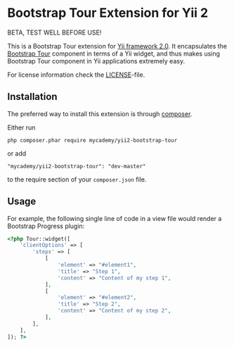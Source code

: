 Bootstrap Tour Extension for Yii 2
=====================================

BETA, TEST WELL BEFORE USE!

This is a Bootstrap Tour extension for [Yii framework 2.0](http://www.yiiframework.com). It encapsulates the [Bootstrap Tour](https://github.com/sorich87/bootstrap-tour) component in terms of a Yii widget,
and thus makes using Bootstrap Tour component in Yii applications extremely easy.

For license information check the [LICENSE](LICENSE.md)-file.

Installation
------------

The preferred way to install this extension is through [composer](http://getcomposer.org/download/).

Either run

```
php composer.phar require mycademy/yii2-bootstrap-tour
```

or add

```
"mycademy/yii2-bootstrap-tour": "dev-master"
```

to the require section of your `composer.json` file.

Usage
----

For example, the following
single line of code in a view file would render a Bootstrap Progress plugin:

```php
<?php Tour::widget([
    'clientOptions' => [
        'steps' => [
            [
                'element' => "#element1",
                'title' => "Step 1",
                'content' => "Content of my step 1",
            ],
            [
                'element' => "#element2",
                'title' => "Step 2",
                'content' => "Content of my step 2",
            ],
        ],
    ],
]); ?>
```
